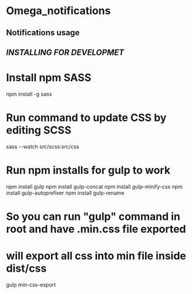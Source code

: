 # Omega_notifications

## Notifications usage






## *INSTALLING FOR DEVELOPMET*

# Install npm SASS
npm install -g sass

# Run command to update CSS by editing SCSS
sass --watch src/scss:src/css

# Run npm installs for gulp to work
npm install gulp
npm install gulp-concat
npm install gulp-minify-css
npm install gulp-autoprefixer
npm install gulp-rename

# So you can run "gulp" command in root and have .min.css file exported
# will export all css into min file inside dist/css
gulp min-css-export